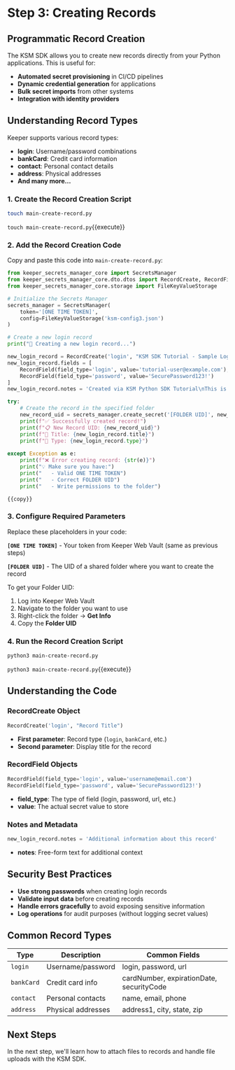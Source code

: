
# Step 3: Creating Records

## Programmatic Record Creation

The KSM SDK allows you to create new records directly from your Python applications. This is useful for:
- **Automated secret provisioning** in CI/CD pipelines
- **Dynamic credential generation** for applications
- **Bulk secret imports** from other systems
- **Integration with identity providers**

## Understanding Record Types

Keeper supports various record types:
- **login**: Username/password combinations
- **bankCard**: Credit card information
- **contact**: Personal contact details
- **address**: Physical addresses
- **And many more...**

### 1. Create the Record Creation Script

```bash
touch main-create-record.py
```
`touch main-create-record.py`{{execute}}

### 2. Add the Record Creation Code

Copy and paste this code into `main-create-record.py`:

```python
from keeper_secrets_manager_core import SecretsManager
from keeper_secrets_manager_core.dto.dtos import RecordCreate, RecordField
from keeper_secrets_manager_core.storage import FileKeyValueStorage

# Initialize the Secrets Manager
secrets_manager = SecretsManager(
    token='[ONE TIME TOKEN]',
    config=FileKeyValueStorage('ksm-config3.json')
)

# Create a new login record
print("🔐 Creating a new login record...")

new_login_record = RecordCreate('login', "KSM SDK Tutorial - Sample Login")
new_login_record.fields = [
    RecordField(field_type='login', value='tutorial-user@example.com'),
    RecordField(field_type='password', value='SecurePassword123!')
]
new_login_record.notes = 'Created via KSM Python SDK Tutorial\nThis is a demonstration record'

try:
    # Create the record in the specified folder
    new_record_uid = secrets_manager.create_secret('[FOLDER UID]', new_login_record)
    print(f"✅ Successfully created record!")
    print(f"📋 New Record UID: {new_record_uid}")
    print(f"📝 Title: {new_login_record.title}")
    print(f"🔑 Type: {new_login_record.type}")
    
except Exception as e:
    print(f"❌ Error creating record: {str(e)}")
    print("💡 Make sure you have:")
    print("   - Valid ONE TIME TOKEN")
    print("   - Correct FOLDER UID")
    print("   - Write permissions to the folder")
```
`{{copy}}`

### 3. Configure Required Parameters

Replace these placeholders in your code:

**`[ONE TIME TOKEN]`** - Your token from Keeper Web Vault (same as previous steps)

**`[FOLDER UID]`** - The UID of a shared folder where you want to create the record

To get your Folder UID:
1. Log into Keeper Web Vault
2. Navigate to the folder you want to use
3. Right-click the folder → **Get Info**
4. Copy the **Folder UID**

### 4. Run the Record Creation Script

```bash
python3 main-create-record.py
```
`python3 main-create-record.py`{{execute}}

## Understanding the Code

### RecordCreate Object
```python
RecordCreate('login', "Record Title")
```
- **First parameter**: Record type (`login`, `bankCard`, etc.)
- **Second parameter**: Display title for the record

### RecordField Objects
```python
RecordField(field_type='login', value='username@email.com')
RecordField(field_type='password', value='SecurePassword123!')
```
- **field_type**: The type of field (login, password, url, etc.)
- **value**: The actual secret value to store

### Notes and Metadata
```python
new_login_record.notes = 'Additional information about this record'
```
- **notes**: Free-form text for additional context

## Security Best Practices

- **Use strong passwords** when creating login records
- **Validate input data** before creating records
- **Handle errors gracefully** to avoid exposing sensitive information
- **Log operations** for audit purposes (without logging secret values)

## Common Record Types

| Type | Description | Common Fields |
|------|-------------|---------------|
| `login` | Username/password | login, password, url |
| `bankCard` | Credit card info | cardNumber, expirationDate, securityCode |
| `contact` | Personal contacts | name, email, phone |
| `address` | Physical addresses | address1, city, state, zip |

## Next Steps

In the next step, we'll learn how to attach files to records and handle file uploads with the KSM SDK.
